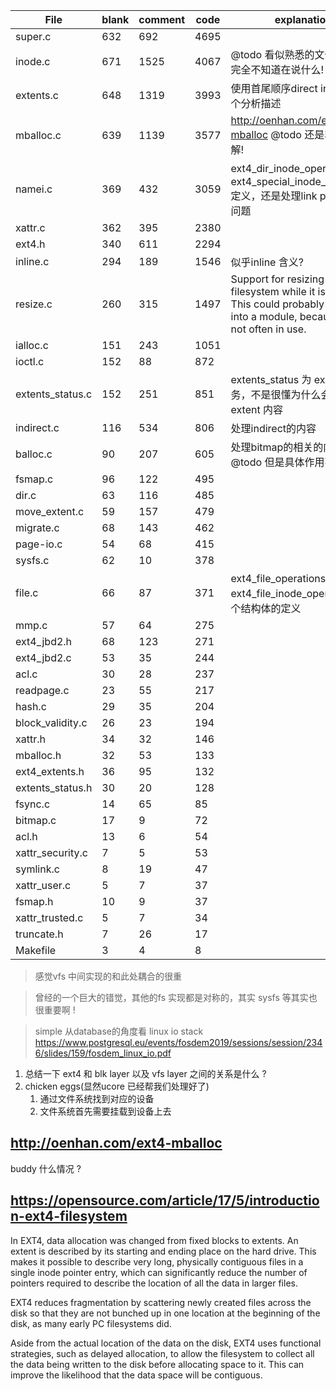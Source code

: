 | File             | blank | comment | code | explanation                                                                                                                             |
|------------------|-------|---------|------|-----------------------------------------------------------------------------------------------------------------------------------------|
| super.c          | 632   | 692     | 4695 |                                                                                                                                         |
| inode.c          | 671   | 1525    | 4067 | @todo 看似熟悉的文件名，其实完全不知道在说什么!                                                                                         |
| extents.c        | 648   | 1319    | 3993 | 使用首尾顺序direct indirect 逐个分析描述                                                                                                |
| mballoc.c        | 639   | 1139    | 3577 | http://oenhan.com/ext4-mballoc @todo 还是非常难以理解!                                                                                  |
| namei.c          | 369   | 432     | 3059 | ext4_dir_inode_operations 和　ext4_special_inode_operations  定义，还是处理link path 之类的问题                                         |
| xattr.c          | 362   | 395     | 2380 |                                                                                                                                         |
| ext4.h           | 340   | 611     | 2294 |                                                                                                                                         |
| inline.c         | 294   | 189     | 1546 | 似乎inline 含义?                                                                                                                        |
| resize.c         | 260   | 315     | 1497 | Support for resizing an ext4 filesystem while it is mounted. This could probably be made into a module, because it is not often in use. |
| ialloc.c         | 151   | 243     | 1051 |                                                                                                                                         |
| ioctl.c          | 152   | 88      | 872  |                                                                                                                                         |
| extents_status.c | 152   | 251     | 851  | extents_status 为 extent 服务，不是很懂为什么会出现extent 内容                                                                          |
| indirect.c       | 116   | 534     | 806  | 处理indirect的内容                                                                                                                      |
| balloc.c         | 90    | 207     | 605  | 处理bitmap的相关的内容，@todo 但是具体作用不知道                                                                                        |
| fsmap.c          | 96    | 122     | 495  |                                                                                                                                         |
| dir.c            | 63    | 116     | 485  |                                                                                                                                         |
| move_extent.c    | 59    | 157     | 479  |                                                                                                                                         |
| migrate.c        | 68    | 143     | 462  |                                                                                                                                         |
| page-io.c        | 54    | 68      | 415  |                                                                                                                                         |
| sysfs.c          | 62    | 10      | 378  |                                                                                                                                         |
| file.c           | 66    | 87      | 371  | ext4_file_operations 和 ext4_file_inode_operations 两个结构体的定义                                                                     |
| mmp.c            | 57    | 64      | 275  |                                                                                                                                         |
| ext4_jbd2.h      | 68    | 123     | 271  |                                                                                                                                         |
| ext4_jbd2.c      | 53    | 35      | 244  |                                                                                                                                         |
| acl.c            | 30    | 28      | 237  |                                                                                                                                         |
| readpage.c       | 23    | 55      | 217  |                                                                                                                                         |
| hash.c           | 29    | 35      | 204  |                                                                                                                                         |
| block_validity.c | 26    | 23      | 194  |                                                                                                                                         |
| xattr.h          | 34    | 32      | 146  |                                                                                                                                         |
| mballoc.h        | 32    | 53      | 133  |                                                                                                                                         |
| ext4_extents.h   | 36    | 95      | 132  |                                                                                                                                         |
| extents_status.h | 30    | 20      | 128  |                                                                                                                                         |
| fsync.c          | 14    | 65      | 85   |                                                                                                                                         |
| bitmap.c         | 17    | 9       | 72   |                                                                                                                                         |
| acl.h            | 13    | 6       | 54   |                                                                                                                                         |
| xattr_security.c | 7     | 5       | 53   |                                                                                                                                         |
| symlink.c        | 8     | 19      | 47   |                                                                                                                                         |
| xattr_user.c     | 5     | 7       | 37   |                                                                                                                                         |
| fsmap.h          | 10    | 9       | 37   |                                                                                                                                         |
| xattr_trusted.c  | 5     | 7       | 34   |                                                                                                                                         |
| truncate.h       | 7     | 26      | 17   |                                                                                                                                         |
| Makefile         | 3     | 4       | 8    |                                                                                                                                         |

> 感觉vfs 中间实现的和此处耦合的很重

> 曾经的一个巨大的错觉，其他的fs 实现都是对称的，其实 sysfs 等其实也很重要啊 !

> simple 从database的角度看 linux io stack
https://www.postgresql.eu/events/fosdem2019/sessions/session/2346/slides/159/fosdem_linux_io.pdf

1. 总结一下 ext4 和 blk layer 以及 vfs layer 之间的关系是什么 ?
2. chicken eggs(显然ucore 已经帮我们处理好了)
    1. 通过文件系统找到对应的设备
    2. 文件系统首先需要挂载到设备上去


## http://oenhan.com/ext4-mballoc
buddy 什么情况 ?

## https://opensource.com/article/17/5/introduction-ext4-filesystem
In EXT4, data allocation was changed from fixed blocks to extents.
An extent is described by its starting and ending place on the hard drive.
This makes it possible to describe very long, physically contiguous files in a single inode pointer entry, which can significantly reduce the number of pointers required to describe the location of all the data in larger files.

EXT4 reduces fragmentation by scattering newly created files across the disk so that they are not bunched up in one location at the beginning of the disk, as many early PC filesystems did. 

Aside from the actual location of the data on the disk, EXT4 uses functional strategies, such as delayed allocation, to allow the filesystem to collect all the data being written to the disk before allocating space to it. This can improve the likelihood that the data space will be contiguous.
